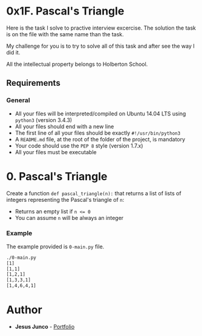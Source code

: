 # 0x1F. Pascal's Triangle

Here is the task I solve to practive interview excercise. The solution the task is on the file with the same name than the task.

My challenge for you is to try to solve all of this task and after see the way I did it.

All the intellectual property belongs to Holberton School.

## Requirements
### General
- All your files will be interpreted/compiled on Ubuntu 14.04 LTS using `python3` (version 3.4.3)
- All your files should end with a new line
- The first line of all your files should be exactly `#!/usr/bin/python3`
- A `README.md` file, at the root of the folder of the project, is mandatory
- Your code should use the `PEP 8` style (version 1.7.x)
- All your files must be executable

# 0. Pascal's Triangle
Create a function `def pascal_triangle(n):` that returns a list of lists of integers representing the Pascal's triangle of `n`:
- Returns an empty list if `n <= 0`
- You can assume `n` will be always an integer


### Example
The example provided is `0-main.py` file.
```bash
./0-main.py
[1]
[1,1]
[1,2,1]
[1,3,3,1]
[1,4,6,4,1]
```


# Author
- **Jesus Junco** - [Portfolio](https://bcondict.vercel.app/)
